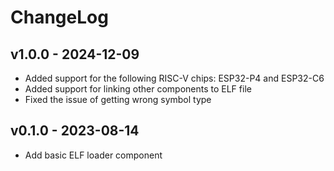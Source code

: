 # ChangeLog

## v1.0.0 - 2024-12-09

* Added support for the following RISC-V chips: ESP32-P4 and ESP32-C6
* Added support for linking other components to ELF file
* Fixed the issue of getting wrong symbol type

## v0.1.0 - 2023-08-14

* Add basic ELF loader component
